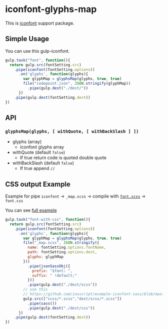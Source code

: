 # iconfont-glyphs-map

This is [iconfont](https://github.com/nfroidure/gulp-iconfont/) support package.

## Simple Usage
You can use this gulp-iconfont.

```js
gulp.task("font", function(){
  return gulp.src(fontSetting.src)
    .pipe(iconfont(fontSetting.options))
      .on('glyphs', function(glyphs){
        var glyphMap = glyphsMap(glyphs, true, true)
        file("codepoint.json", JSON.stringify(glyphMap))
          .pipe(gulp.dest("./dest/"))
      })
    .pipe(gulp.dest(fontSetting.dest))
})
```
## API
### `glyphsMap(glyphs, [ withQuote, [ withBackSlash ] ])`
- glyphs (array)
  - iconfont glyphs array
- withQuote (default `false`)
  - If true return code is quoted double quote
- withBackSlash (default `false`)
  - If true append `//`

## CSS output Example

Example for pipe `iconfont` -> `_map.scss` -> compile with [`font.scss`](https://github.com/inuscript/example-iconfont-sass/blob/master/scss/font.scss) -> `font.css`

You can see [full example](https://github.com/inuscript/example-iconfont-sass)

```js
gulp.task("font-with-css", function(){
  return gulp.src(fontSetting.src)
    .pipe(iconfont(fontSetting.options))
      .on('glyphs', function(glyphs){
        var glyphMap = glyphsMap(glyphs, true, true)
        file("_map.scss", JSON.stringify({
          name: fontSetting.options.fontName,
          path: fontSetting.options.dest,
          glyphs: glyphMap
        }))
          .pipe(jsonSassObj({
            prefix: "$font: ",
            suffix: " !default;"
          }))
          .pipe(gulp.dest("./dest/scss"))
        // use this
        // https://github.com/inuscript/example-iconfont-sass/blob/master/scss/font.scss
        gulp.src(["scss/*.scss","dest/scss/*.scss"])
          .pipe(sass())
          .pipe(gulp.dest("./dest/css"))
      })
    .pipe(gulp.dest(fontSetting.dest))
})
```